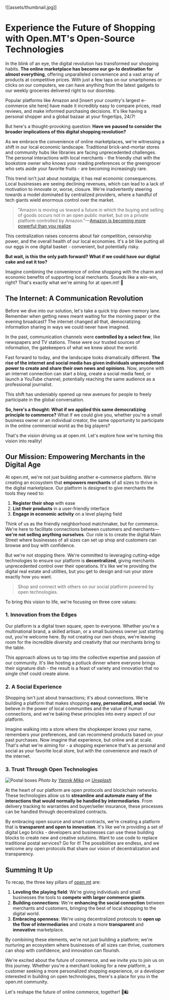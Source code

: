 ![[assets/thumbnail.jpg]]

# Experience the Future of Shopping with Open.MT's Open-Source Technologies

In the blink of an eye, the digital revolution has transformed our shopping habits. **The online marketplace has become our go-to destination for almost everything**, offering unparalleled convenience and a vast array of products at competitive prices. With just a few taps on our smartphones or clicks on our computers, we can have anything from the latest gadgets to our weekly groceries delivered right to our doorstep.

Popular platforms like Amazon and [insert your country's largest e-commerce site here] have made it incredibly easy to compare prices, read reviews, and make informed purchasing decisions. It's like having a personal shopper and a global bazaar at your fingertips, 24/7!

But here's a thought-provoking question: **Have we paused to consider the broader implications of this digital shopping revolution?**

As we embrace the convenience of online marketplaces, we're witnessing a shift in our local economic landscape. Traditional brick-and-mortar stores and community hubs like libraries are facing unprecedented challenges. The personal interactions with local merchants - the friendly chat with the bookstore owner who knows your reading preferences or the greengrocer who sets aside your favorite fruits - are becoming increasingly rare.

This trend isn't just about nostalgia; it has real economic consequences. Local businesses are seeing declining revenues, which can lead to a lack of motivation to innovate or, worse, closure. We're inadvertently steering towards a model dominated by centralized providers, where a handful of tech giants wield enormous control over the market.

> "Amazon is moving us toward a future in which the buying and selling of goods occurs not in an open public market, but on a private platform controlled by Amazon."—[Amazon is becoming more powerful than you realize](https://medium.com/s/2069/amazon-is-becoming-more-powerful-than-you-realize-2093d6860886)

This centralization raises concerns about fair competition, censorship power, and the overall health of our local economies. It's a bit like putting all our eggs in one digital basket - convenient, but potentially risky.

**But wait, is this the only path forward? What if we could have our digital cake and eat it too?**

Imagine combining the convenience of online shopping with the charm and economic benefits of supporting local merchants. Sounds like a win-win, right? That's exactly what we're aiming for at open.mt! 🌱

## The Internet: A Communication Revolution

Before we dive into our solution, let's take a quick trip down memory lane. Remember when getting news meant waiting for the morning paper or the evening broadcast? The internet changed all that, democratizing information sharing in ways we could never have imagined.

In the past, communication channels were **controlled by a select few**, like newspapers and TV stations. These were our trusted sources of information, the gatekeepers of what we knew about the world.

Fast forward to today, and the landscape looks dramatically different. **The rise of the internet and social media has given individuals unprecedented power to create and share their own news and opinions**. Now, anyone with an internet connection can start a blog, create a social media feed, or launch a YouTube channel, potentially reaching the same audience as a professional journalist.

This shift has undeniably opened up new avenues for people to freely participate in the global conversation.

**So, here's a thought: What if we applied this same democratizing principle to commerce?** What if we could give you, whether you're a small business owner or an individual creator, the same opportunity to participate in the online commercial world as the big players?

That's the vision driving us at open.mt. Let's explore how we're turning this vision into reality!

## Our Mission: Empowering Merchants in the Digital Age

At open.mt, we're not just building another e-commerce platform. We're creating an ecosystem that **empowers merchants** of all sizes to thrive in the digital marketplace. Our platform is designed to give merchants the tools they need to:

1. **Register their shop** with ease
2. **List their products** in a user-friendly interface
3. **Engage in economic activity** on a level playing field

Think of us as the friendly neighborhood matchmaker, but for commerce. We're here to facilitate connections between customers and merchants—**we're not selling anything ourselves**. Our role is to create the digital Main Street where businesses of all sizes can set up shop and customers can browse and buy with confidence.

But we're not stopping there. We're committed to leveraging cutting-edge technologies to ensure our platform is **decentralized**, giving merchants unprecedented control over their operations. It's like we're providing the digital real estate and utilities, but you get to design and run your store exactly how you want.

> Shop and connect with others on our social platform powered by open technologies.

To bring this vision to life, we're focusing on three core values:

### 1. Innovation from the Edges

Our platform is a digital town square, open to everyone. Whether you're a multinational brand, a skilled artisan, or a small business owner just starting out, you're welcome here. By not creating our own shops, we're leaving room for the incredible diversity and creativity that our merchants bring to the table.

This approach allows us to tap into the collective expertise and passion of our community. It's like hosting a potluck dinner where everyone brings their signature dish - the result is a feast of variety and innovation that no single chef could create alone.

### 2. A Social Experience

Shopping isn't just about transactions; it's about connections. We're building a platform that makes shopping **easy, personalized, and social**. We believe in the power of local communities and the value of human connections, and we're baking these principles into every aspect of our platform.

Imagine walking into a store where the shopkeeper knows your name, remembers your preferences, and can recommend products based on your past purchases. Now imagine that experience, but online and at scale. That's what we're aiming for - a shopping experience that's as personal and social as your favorite local store, but with the convenience and reach of the internet.

### 3. Trust Through Open Technologies

![Postal boxes](https://miro.medium.com/v2/resize:fit:1400/format:webp/1*ntEGSgaBWfjYyxjecvWzcQ.jpeg)
_Photo by [Yannik Mika](https://unsplash.com/@yannikm?utm_source=unsplash&utm_medium=referral&utm_content=creditCopyText) on [Unsplash](https://unsplash.com/s/photos/postal?utm_source=unsplash&utm_medium=referral&utm_content=creditCopyText)_

At the heart of our platform are open protocols and blockchain networks. These technologies allow us to **streamline and automate many of the interactions that would normally be handled by intermediaries**. From delivery tracking to warranties and buyer/seller insurance, these processes can be handled through decentralized contracts.

By embracing open source and smart contracts, we're creating a platform that is **transparent and open to innovation**. It's like we're providing a set of digital Lego bricks - developers and businesses can use these building blocks to create new and creative solutions. Want to use code to replace traditional postal services? Go for it! The possibilities are endless, and we welcome any open protocols that share our vision of decentralization and transparency.

## Summing It Up

To recap, the three key pillars of [open.mt](https://open.mt/) are:

1. **Leveling the playing field**: We're giving individuals and small businesses the tools to **compete with larger commerce giants**.
2. **Building connections**: We're **enhancing the social connection** between merchants and customers, bringing the best of local shopping to the digital world.
3. **Embracing openness**: We're using decentralized protocols to **open up the flow of intermediaries** and create a more **transparent** and **innovative** marketplace.

By combining these elements, we're not just building a platform; we're nurturing an ecosystem where businesses of all sizes can thrive, customers can shop with confidence, and innovation can flourish.

We're excited about the future of commerce, and we invite you to join us on this journey. Whether you're a merchant looking for a new platform, a customer seeking a more personalized shopping experience, or a developer interested in building on open technologies, there's a place for you in the open.mt community.

Let's reshape the future of online commerce, together! 🚀🛍️
